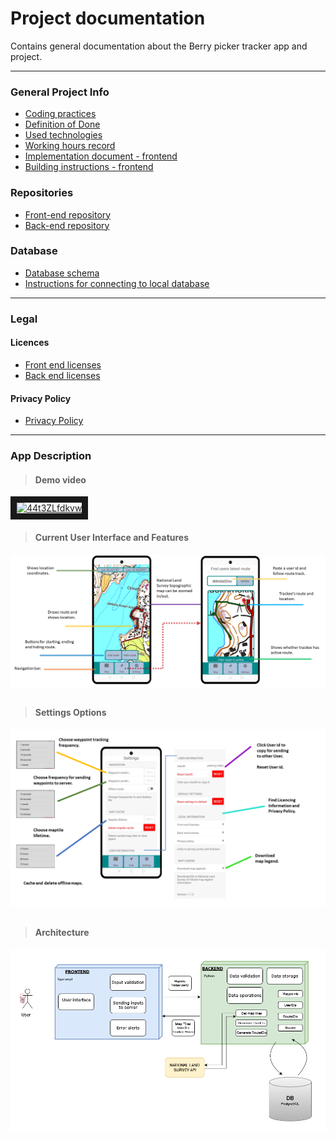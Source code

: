 # Project documentation

Contains general documentation about the Berry picker tracker app and project.
***
### General Project Info

- [Coding practices](coding_practices.md)
- [Definition of Done](definition_of_done.md)
- [Used technologies](used_technologies.md)
- [Working hours record](https://helsinkifi-my.sharepoint.com/:x:/g/personal/xnoxno_ad_helsinki_fi/ETDD0FY5rd1An2Se0MyZSY4BvD3RpfLrcq2aFHH6xXRbMQ?e=HGQdGf)
- [Implementation document - frontend](implementation_document.md)
- [Building instructions - frontend](frontend_building_instructions.md)

### Repositories
- [Front-end repository](https://github.com/hy-ohtu-syksy-22-bpt/berry-picker-tracker)
- [Back-end repository](https://github.com/hy-ohtu-syksy-22-bpt/berry-picker-tracker-server)

### Database
- [Database schema](bpt_schema.png)
- [Instructions for connecting to local database](db_locally_instructions.md)

***
### Legal
#### Licences

- [Front end licenses](https://github.com/hy-ohtu-syksy-22-bpt/berry-picker-tracker/tree/main/licenses)
- [Back end licenses](https://github.com/hy-ohtu-syksy-22-bpt/berry-picker-tracker-server/tree/main/licenses)

#### Privacy Policy

- [Privacy Policy](privacy_policies.md)
***
### App Description
####
> #### Demo video
<a href="http://www.youtube.com/watch?feature=player_embedded&v=44t3ZLfdkvw
" target="_blank"><img src="http://img.youtube.com/vi/44t3ZLfdkvw/0.jpg" 
alt="44t3ZLfdkvw" width="240" height="180" border="10" /></a>
> #### Current User Interface and Features
####  
![User interface](images/map_and_track.png)
## 
> #### Settings Options
![Settings interface](images/settings.png)
##  
> #### Architecture
####

![Architecture](images/architecture.png)
